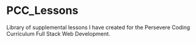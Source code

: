 # PCC_Lessons
Library of supplemental lessons I have created for the Persevere Coding Curriculum Full Stack Web Development.
